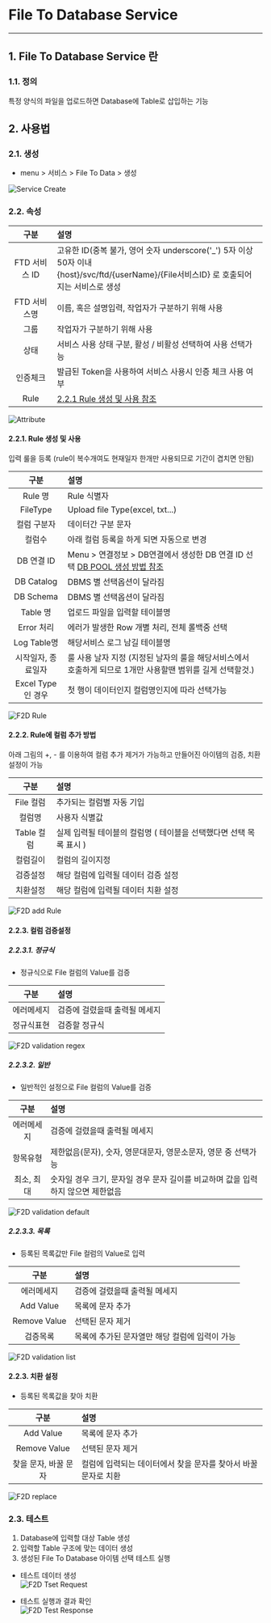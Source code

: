 # File To Database Service

---

## 1. File To Database Service 란
### 1.1. 정의
특정 양식의 파일을 업로드하면 Database에 Table로 삽입하는 기능

## 2. 사용법
### 2.1. 생성
- menu > 서비스 > File To Data > 생성

![Service Create](./images/02-service-file2data-01.png)

### 2.2. 속성

| 구분 | 설명 |
|:--:|:--|
| FTD 서비스 ID | 고유한 ID(중복 불가, 영어 숫자 underscore('_') 5자 이상 50자 이내<br />{host}/svc/ftd/{userName}/{File서비스ID} 로 호출되어지는 서비스로 생성 |
| FTD 서비스명 | 이름, 혹은 설명입력, 작업자가 구분하기 위해 사용 |
| 그룹 | 작업자가 구분하기 위해 사용 |
| 상태 | 서비스 사용 상태 구분, 활성 / 비활성 선택하여 사용 선택가능 |
| 인증체크 | 발급된 Token을 사용하여 서비스 사용시 인증 체크 사용 여부 |
| Rule | [2.2.1 Rule 생성 및 사용 참조](#221-rule-생성-및-사용) |

![Attribute](./images/02-service-file2data-02.png)

#### 2.2.1. Rule 생성 및 사용
입력 룰을 등록 (rule이 복수개여도 현재일자 한개만 사용되므로 기간이 겹치면 안됨)  

| 구분 | 설명 |
|:--:|:--|
| Rule 명 | Rule 식별자 |
| FileType | Upload file Type(excel, txt...) |
| 컬럼 구분자 | 데이터간 구분 문자 |
| 컬럼수 | 아래 컬럼 등록을 하게 되면 자동으로 변경 |
| DB 연결 ID | Menu > 연결정보 > DB연결에서 생성한 DB 연결 ID 선택 [DB POOL 생성 방법 참조](/connection-information/01-connection-information-database.md) |
| DB Catalog | DBMS 별 선택옵션이 달라짐 |
| DB Schema | DBMS 별 선택옵션이 달라짐 |
| Table 명 | 업로드 파일을 입력할 테이블명 |
| Error 처리 | 에러가 발생한 Row 개별 처리, 전체 롤백중 선택 |
| Log Table명 | 해당서비스 로그 남길 테이블명 |
| 시작일자, 종료일자 | 룰 사용 날자 지정 (지정된 날자의 룰을 해당서비스에서 호출하게 되므로 1개만 사용할땐 범위를 길게 선택할것.) |
| Excel Type인 경우 | 첫 행이 데이터인지 컬럼명인지에 따라 선택가능 |

![F2D Rule](./images/02-service-file2data-03.png)

#### 2.2.2. Rule에 컬럼 추가 방법

아래 그림의 +, - 를 이용하여 컬럼 추가 제거가 가능하고 만들어진 아이템의 검증, 치환 설정이 가능

| 구분 | 설명 |
|:--:|:--|
| File 컬럼 | 추가되는 컬럼별 자동 기입 |
| 컬럼명 | 사용자 식별값 |
| Table 컬럼 | 실제 입력될 테이블의 컬럼명 ( 테이블을 선택했다면 선택 목록 표시 ) |
| 컬럼길이 | 컬럼의 길이지정 |
| 검증설정 | 해당 컬럼에 입력될 데이터 검증 설정 |
| 치환설정 | 해당 컬럼에 입력될 데이터 치환 설정 |

![F2D add Rule](./images/02-service-file2data-04.png)

#### 2.2.3. 컬럼 검증설정
##### 2.2.3.1. 정규식

- 정규식으로 File 컬럼의 Value를 검증

| 구분 | 설명 |
|:--:|:--|
| 에러메세지 | 검증에 걸렸을때 출력될 메세지 |
| 정규식표현 | 검증할 정규식 |

![F2D validation regex](./images/02-service-file2data-05.png)

##### 2.2.3.2. 일반

- 일반적인 설정으로 File 컬럼의 Value를 검증

| 구분 | 설명 |
|:--:|:--|
| 에러메세지 | 검증에 걸렸을때 출력될 메세지 |
| 항목유형 | 제한없음(문자), 숫자, 영문대문자, 영문소문자, 영문 중 선택가능 |
| 최소, 최대 | 숫자일 경우 크기, 문자일 경우 문자 길이를 비교하며 값을 입력하지 않으면 제한없음 |

![F2D validation default](./images/02-service-file2data-06.png)

##### 2.2.3.3. 목록

- 등록된 목록값만 File 컬럼의 Value로 입력

| 구분 | 설명 |
|:--:|:--|
| 에러메세지 | 검증에 걸렸을때 출력될 메세지 |
| Add Value | 목록에 문자 추가 |
| Remove Value | 선택된 문자 제거 |
| 검증목록 | 목록에 추가된 문자열만 해당 컬럼에 입력이 가능 |

![F2D validation list](./images/02-service-file2data-07.png)

#### 2.2.3. 치환 설정

- 등록된 목록값을 찾아 치환

| 구분 | 설명 |
|:--:|:--|
| Add Value | 목록에 문자 추가 |
| Remove Value | 선택된 문자 제거 |
| 찾을 문자, 바꿀 문자 | 컬럼에 입력되는 데이터에서 찾을 문자를 찾아서 바꿀 문자로 치환|

![F2D replace](./images/02-service-file2data-08.png)

### 2.3. 테스트

1. Database에 입력할 대상 Table 생성
1. 입력할 Table 구조에 맞는 데이터 생성
1. 생성된 File To Database 아이템 선택 테스트 실행

- 테스트 데이터 생성  
![F2D Tset Request](./images/02-service-file2data-09.png)

- 테스트 실행과 결과 확인  
![F2D Test Response](./images/02-service-file2data-10.png)
